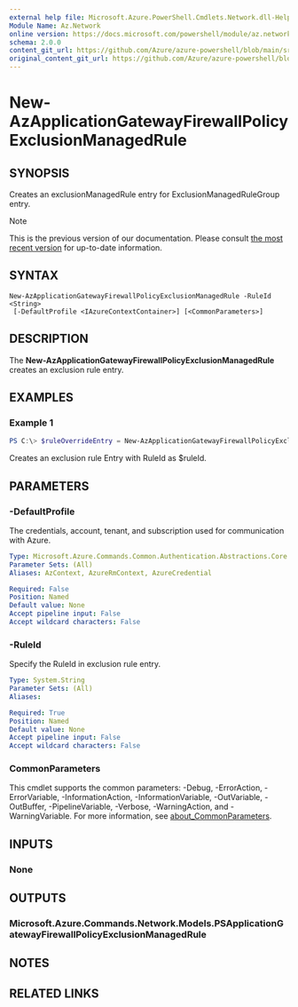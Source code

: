 ```yaml
---
external help file: Microsoft.Azure.PowerShell.Cmdlets.Network.dll-Help.xml
Module Name: Az.Network
online version: https://docs.microsoft.com/powershell/module/az.network/new-azapplicationgatewayfirewallpolicyexclusionmanagedrule
schema: 2.0.0
content_git_url: https://github.com/Azure/azure-powershell/blob/main/src/Network/Network/help/New-AzApplicationGatewayFirewallPolicyExclusionManagedRule.md
original_content_git_url: https://github.com/Azure/azure-powershell/blob/main/src/Network/Network/help/New-AzApplicationGatewayFirewallPolicyExclusionManagedRule.md
---
```


# New-AzApplicationGatewayFirewallPolicyExclusionManagedRule

## SYNOPSIS
Creates an exclusionManagedRule entry for ExclusionManagedRuleGroup entry.

> [!NOTE]
>This is the previous version of our documentation. Please consult [the most recent version](/powershell/module/az.network/new-azapplicationgatewayfirewallpolicyexclusionmanagedrule) for up-to-date information.

## SYNTAX

```
New-AzApplicationGatewayFirewallPolicyExclusionManagedRule -RuleId <String>
 [-DefaultProfile <IAzureContextContainer>] [<CommonParameters>]
```

## DESCRIPTION
The **New-AzApplicationGatewayFirewallPolicyExclusionManagedRule** creates an exclusion rule entry.

## EXAMPLES

### Example 1
```powershell
PS C:\> $ruleOverrideEntry = New-AzApplicationGatewayFirewallPolicyExclusionManagedRule -RuleId $ruleId
```

Creates an exclusion rule Entry with RuleId as $ruleId.

## PARAMETERS

### -DefaultProfile
The credentials, account, tenant, and subscription used for communication with Azure.

```yaml
Type: Microsoft.Azure.Commands.Common.Authentication.Abstractions.Core.IAzureContextContainer
Parameter Sets: (All)
Aliases: AzContext, AzureRmContext, AzureCredential

Required: False
Position: Named
Default value: None
Accept pipeline input: False
Accept wildcard characters: False
```

### -RuleId
Specify the RuleId in exclusion rule entry.

```yaml
Type: System.String
Parameter Sets: (All)
Aliases:

Required: True
Position: Named
Default value: None
Accept pipeline input: False
Accept wildcard characters: False
```

### CommonParameters
This cmdlet supports the common parameters: -Debug, -ErrorAction, -ErrorVariable, -InformationAction, -InformationVariable, -OutVariable, -OutBuffer, -PipelineVariable, -Verbose, -WarningAction, and -WarningVariable. For more information, see [about_CommonParameters](http://go.microsoft.com/fwlink/?LinkID=113216).

## INPUTS

### None

## OUTPUTS

### Microsoft.Azure.Commands.Network.Models.PSApplicationGatewayFirewallPolicyExclusionManagedRule

## NOTES

## RELATED LINKS
